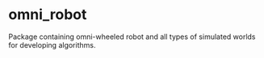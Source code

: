 # omni_robot
Package containing omni-wheeled robot and all types of simulated worlds for developing algorithms.

